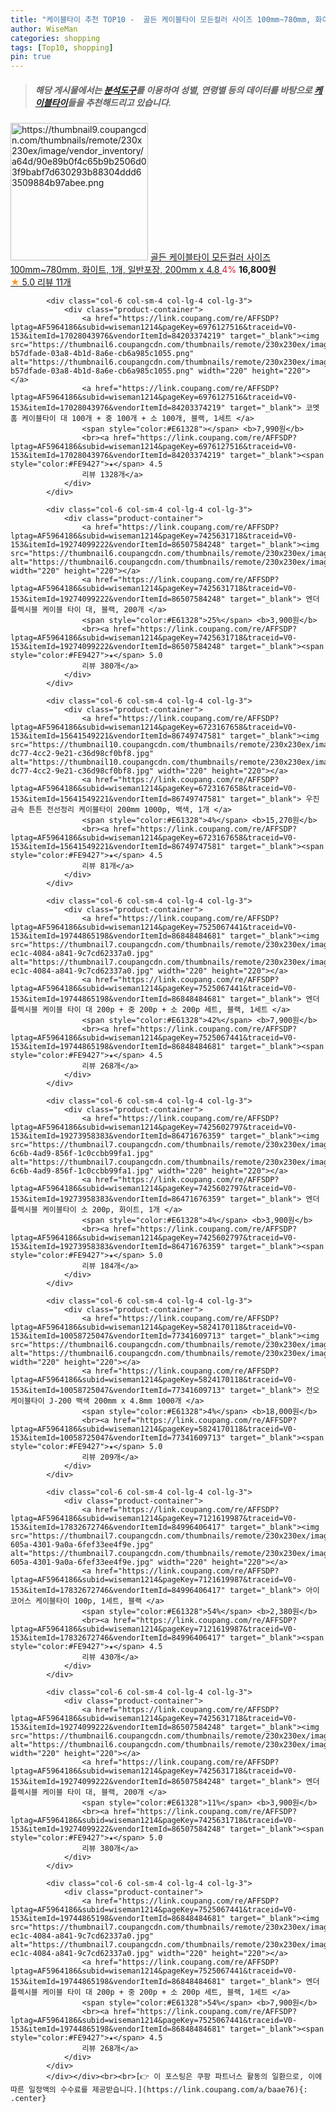 ```yaml
---
title: "케이블타이 추천 TOP10 -  골든 케이블타이 모든컬러 사이즈 100mm~780mm, 화이트, 1개, 일반포장, 200mm x 4.8 "
author: WiseMan
categories: shopping
tags: [Top10, shopping]
pin: true
---
```


> ##### 해당 게시물에서는 [**분석도구**](https://itemscout.io/)를 이용하여 **성별**, **연령별** 등의 데이터를 바탕으로 [**케이블타이**](https://link.coupang.com/a/baae76)들을 추천해드리고 있습니다.
<div class="container"><div class="row">
            <div class="col-6 col-sm-4 col-lg-4 col-lg-3">
                <div class="product-container">
                    <a href="https://link.coupang.com/re/AFFSDP?lptag=AF5964186&subid=wiseman1214&pageKey=7665341960&traceid=V0-153&itemId=20432653749&vendorItemId=87123522784" target="_blank"><img src="https://thumbnail9.coupangcdn.com/thumbnails/remote/230x230ex/image/vendor_inventory/a64d/90e89b0f4c65b9b2506d03f9babf7d630293b88304ddd63509884b97abee.png" alt="https://thumbnail9.coupangcdn.com/thumbnails/remote/230x230ex/image/vendor_inventory/a64d/90e89b0f4c65b9b2506d03f9babf7d630293b88304ddd63509884b97abee.png" width="220" height="220"></a>
                    <a href="https://link.coupang.com/re/AFFSDP?lptag=AF5964186&subid=wiseman1214&pageKey=7665341960&traceid=V0-153&itemId=20432653749&vendorItemId=87123522784" target="_blank"> 골든 케이블타이 모든컬러 사이즈 100mm~780mm, 화이트, 1개, 일반포장, 200mm x 4.8 </a>
                    <span style="color:#E61328">4%</span> <b>16,800원</b>
                    <br><a href="https://link.coupang.com/re/AFFSDP?lptag=AF5964186&subid=wiseman1214&pageKey=7665341960&traceid=V0-153&itemId=20432653749&vendorItemId=87123522784" target="_blank"><span style="color:#FE9427">★</span> 5.0
                    리뷰 11개</a>
                </div>
            </div>
            
            <div class="col-6 col-sm-4 col-lg-4 col-lg-3">
                <div class="product-container">
                    <a href="https://link.coupang.com/re/AFFSDP?lptag=AF5964186&subid=wiseman1214&pageKey=6976127516&traceid=V0-153&itemId=17028043976&vendorItemId=84203374219" target="_blank"><img src="https://thumbnail6.coupangcdn.com/thumbnails/remote/230x230ex/image/retail/images/1396411786206448-b57dfade-03a8-4b1d-8a6e-cb6a985c1055.png" alt="https://thumbnail6.coupangcdn.com/thumbnails/remote/230x230ex/image/retail/images/1396411786206448-b57dfade-03a8-4b1d-8a6e-cb6a985c1055.png" width="220" height="220"></a>
                    <a href="https://link.coupang.com/re/AFFSDP?lptag=AF5964186&subid=wiseman1214&pageKey=6976127516&traceid=V0-153&itemId=17028043976&vendorItemId=84203374219" target="_blank"> 코멧 홈 케이블타이 대 100개 + 중 100개 + 소 100개, 블랙, 1세트 </a>
                    <span style="color:#E61328"></span> <b>7,990원</b>
                    <br><a href="https://link.coupang.com/re/AFFSDP?lptag=AF5964186&subid=wiseman1214&pageKey=6976127516&traceid=V0-153&itemId=17028043976&vendorItemId=84203374219" target="_blank"><span style="color:#FE9427">★</span> 4.5
                    리뷰 1328개</a>
                </div>
            </div>
            
            <div class="col-6 col-sm-4 col-lg-4 col-lg-3">
                <div class="product-container">
                    <a href="https://link.coupang.com/re/AFFSDP?lptag=AF5964186&subid=wiseman1214&pageKey=7425631718&traceid=V0-153&itemId=19274099222&vendorItemId=86507584248" target="_blank"><img src="https://thumbnail6.coupangcdn.com/thumbnails/remote/230x230ex/image/rs_quotation_api/58hsyan1/316fe394f6cc4142b7e3c682f3c70c84.jpg" alt="https://thumbnail6.coupangcdn.com/thumbnails/remote/230x230ex/image/rs_quotation_api/58hsyan1/316fe394f6cc4142b7e3c682f3c70c84.jpg" width="220" height="220"></a>
                    <a href="https://link.coupang.com/re/AFFSDP?lptag=AF5964186&subid=wiseman1214&pageKey=7425631718&traceid=V0-153&itemId=19274099222&vendorItemId=86507584248" target="_blank"> 엔더 플렉시블 케이블 타이 대, 블랙, 200개 </a>
                    <span style="color:#E61328">25%</span> <b>3,900원</b>
                    <br><a href="https://link.coupang.com/re/AFFSDP?lptag=AF5964186&subid=wiseman1214&pageKey=7425631718&traceid=V0-153&itemId=19274099222&vendorItemId=86507584248" target="_blank"><span style="color:#FE9427">★</span> 5.0
                    리뷰 380개</a>
                </div>
            </div>
            
            <div class="col-6 col-sm-4 col-lg-4 col-lg-3">
                <div class="product-container">
                    <a href="https://link.coupang.com/re/AFFSDP?lptag=AF5964186&subid=wiseman1214&pageKey=6723167658&traceid=V0-153&itemId=15641549221&vendorItemId=86749747581" target="_blank"><img src="https://thumbnail10.coupangcdn.com/thumbnails/remote/230x230ex/image/retail/images/2023/08/01/10/0/950402f7-dc77-4cc2-9e21-c36d98cf0bf8.jpg" alt="https://thumbnail10.coupangcdn.com/thumbnails/remote/230x230ex/image/retail/images/2023/08/01/10/0/950402f7-dc77-4cc2-9e21-c36d98cf0bf8.jpg" width="220" height="220"></a>
                    <a href="https://link.coupang.com/re/AFFSDP?lptag=AF5964186&subid=wiseman1214&pageKey=6723167658&traceid=V0-153&itemId=15641549221&vendorItemId=86749747581" target="_blank"> 우진금속 튼튼 전선정리 케이블타이 200mm 1000p, 백색, 1개 </a>
                    <span style="color:#E61328">4%</span> <b>15,270원</b>
                    <br><a href="https://link.coupang.com/re/AFFSDP?lptag=AF5964186&subid=wiseman1214&pageKey=6723167658&traceid=V0-153&itemId=15641549221&vendorItemId=86749747581" target="_blank"><span style="color:#FE9427">★</span> 4.5
                    리뷰 81개</a>
                </div>
            </div>
            
            <div class="col-6 col-sm-4 col-lg-4 col-lg-3">
                <div class="product-container">
                    <a href="https://link.coupang.com/re/AFFSDP?lptag=AF5964186&subid=wiseman1214&pageKey=7525067441&traceid=V0-153&itemId=19744865198&vendorItemId=86848484681" target="_blank"><img src="https://thumbnail7.coupangcdn.com/thumbnails/remote/230x230ex/image/retail/images/2023/08/11/12/9/070ff1a7-ec1c-4084-a841-9c7cd62337a0.jpg" alt="https://thumbnail7.coupangcdn.com/thumbnails/remote/230x230ex/image/retail/images/2023/08/11/12/9/070ff1a7-ec1c-4084-a841-9c7cd62337a0.jpg" width="220" height="220"></a>
                    <a href="https://link.coupang.com/re/AFFSDP?lptag=AF5964186&subid=wiseman1214&pageKey=7525067441&traceid=V0-153&itemId=19744865198&vendorItemId=86848484681" target="_blank"> 엔더 플렉시블 케이블 타이 대 200p + 중 200p + 소 200p 세트, 블랙, 1세트 </a>
                    <span style="color:#E61328">42%</span> <b>7,900원</b>
                    <br><a href="https://link.coupang.com/re/AFFSDP?lptag=AF5964186&subid=wiseman1214&pageKey=7525067441&traceid=V0-153&itemId=19744865198&vendorItemId=86848484681" target="_blank"><span style="color:#FE9427">★</span> 4.5
                    리뷰 268개</a>
                </div>
            </div>
            
            <div class="col-6 col-sm-4 col-lg-4 col-lg-3">
                <div class="product-container">
                    <a href="https://link.coupang.com/re/AFFSDP?lptag=AF5964186&subid=wiseman1214&pageKey=7425602797&traceid=V0-153&itemId=19273958383&vendorItemId=86471676359" target="_blank"><img src="https://thumbnail7.coupangcdn.com/thumbnails/remote/230x230ex/image/retail/images/2023/07/04/18/6/8b404a21-6c6b-4ad9-856f-1c0ccbb99fa1.jpg" alt="https://thumbnail7.coupangcdn.com/thumbnails/remote/230x230ex/image/retail/images/2023/07/04/18/6/8b404a21-6c6b-4ad9-856f-1c0ccbb99fa1.jpg" width="220" height="220"></a>
                    <a href="https://link.coupang.com/re/AFFSDP?lptag=AF5964186&subid=wiseman1214&pageKey=7425602797&traceid=V0-153&itemId=19273958383&vendorItemId=86471676359" target="_blank"> 엔더 플렉시블 케이블타이 소 200p, 화이트, 1개 </a>
                    <span style="color:#E61328">4%</span> <b>3,900원</b>
                    <br><a href="https://link.coupang.com/re/AFFSDP?lptag=AF5964186&subid=wiseman1214&pageKey=7425602797&traceid=V0-153&itemId=19273958383&vendorItemId=86471676359" target="_blank"><span style="color:#FE9427">★</span> 5.0
                    리뷰 184개</a>
                </div>
            </div>
            
            <div class="col-6 col-sm-4 col-lg-4 col-lg-3">
                <div class="product-container">
                    <a href="https://link.coupang.com/re/AFFSDP?lptag=AF5964186&subid=wiseman1214&pageKey=5824170118&traceid=V0-153&itemId=10058725047&vendorItemId=77341609713" target="_blank"><img src="https://thumbnail6.coupangcdn.com/thumbnails/remote/230x230ex/image/vendor_inventory/cf39/980af9f6e92559e9bfb60214f626182fe7f3ac933e343c01f628e522692c.jpg" alt="https://thumbnail6.coupangcdn.com/thumbnails/remote/230x230ex/image/vendor_inventory/cf39/980af9f6e92559e9bfb60214f626182fe7f3ac933e343c01f628e522692c.jpg" width="220" height="220"></a>
                    <a href="https://link.coupang.com/re/AFFSDP?lptag=AF5964186&subid=wiseman1214&pageKey=5824170118&traceid=V0-153&itemId=10058725047&vendorItemId=77341609713" target="_blank"> 전오 케이블타이 J-200 백색 200mm x 4.8mm 1000개 </a>
                    <span style="color:#E61328">4%</span> <b>18,000원</b>
                    <br><a href="https://link.coupang.com/re/AFFSDP?lptag=AF5964186&subid=wiseman1214&pageKey=5824170118&traceid=V0-153&itemId=10058725047&vendorItemId=77341609713" target="_blank"><span style="color:#FE9427">★</span> 5.0
                    리뷰 209개</a>
                </div>
            </div>
            
            <div class="col-6 col-sm-4 col-lg-4 col-lg-3">
                <div class="product-container">
                    <a href="https://link.coupang.com/re/AFFSDP?lptag=AF5964186&subid=wiseman1214&pageKey=7121619987&traceid=V0-153&itemId=17832672746&vendorItemId=84996406417" target="_blank"><img src="https://thumbnail7.coupangcdn.com/thumbnails/remote/230x230ex/image/retail/images/2023/02/08/14/1/3e1a643f-605a-4301-9a0a-6fef33ee4f9e.jpg" alt="https://thumbnail7.coupangcdn.com/thumbnails/remote/230x230ex/image/retail/images/2023/02/08/14/1/3e1a643f-605a-4301-9a0a-6fef33ee4f9e.jpg" width="220" height="220"></a>
                    <a href="https://link.coupang.com/re/AFFSDP?lptag=AF5964186&subid=wiseman1214&pageKey=7121619987&traceid=V0-153&itemId=17832672746&vendorItemId=84996406417" target="_blank"> 아이코어스 케이블타이 100p, 1세트, 블랙 </a>
                    <span style="color:#E61328">54%</span> <b>2,380원</b>
                    <br><a href="https://link.coupang.com/re/AFFSDP?lptag=AF5964186&subid=wiseman1214&pageKey=7121619987&traceid=V0-153&itemId=17832672746&vendorItemId=84996406417" target="_blank"><span style="color:#FE9427">★</span> 4.5
                    리뷰 430개</a>
                </div>
            </div>
            
            <div class="col-6 col-sm-4 col-lg-4 col-lg-3">
                <div class="product-container">
                    <a href="https://link.coupang.com/re/AFFSDP?lptag=AF5964186&subid=wiseman1214&pageKey=7425631718&traceid=V0-153&itemId=19274099222&vendorItemId=86507584248" target="_blank"><img src="https://thumbnail6.coupangcdn.com/thumbnails/remote/230x230ex/image/rs_quotation_api/58hsyan1/316fe394f6cc4142b7e3c682f3c70c84.jpg" alt="https://thumbnail6.coupangcdn.com/thumbnails/remote/230x230ex/image/rs_quotation_api/58hsyan1/316fe394f6cc4142b7e3c682f3c70c84.jpg" width="220" height="220"></a>
                    <a href="https://link.coupang.com/re/AFFSDP?lptag=AF5964186&subid=wiseman1214&pageKey=7425631718&traceid=V0-153&itemId=19274099222&vendorItemId=86507584248" target="_blank"> 엔더 플렉시블 케이블 타이 대, 블랙, 200개 </a>
                    <span style="color:#E61328">11%</span> <b>3,900원</b>
                    <br><a href="https://link.coupang.com/re/AFFSDP?lptag=AF5964186&subid=wiseman1214&pageKey=7425631718&traceid=V0-153&itemId=19274099222&vendorItemId=86507584248" target="_blank"><span style="color:#FE9427">★</span> 5.0
                    리뷰 380개</a>
                </div>
            </div>
            
            <div class="col-6 col-sm-4 col-lg-4 col-lg-3">
                <div class="product-container">
                    <a href="https://link.coupang.com/re/AFFSDP?lptag=AF5964186&subid=wiseman1214&pageKey=7525067441&traceid=V0-153&itemId=19744865198&vendorItemId=86848484681" target="_blank"><img src="https://thumbnail7.coupangcdn.com/thumbnails/remote/230x230ex/image/retail/images/2023/08/11/12/9/070ff1a7-ec1c-4084-a841-9c7cd62337a0.jpg" alt="https://thumbnail7.coupangcdn.com/thumbnails/remote/230x230ex/image/retail/images/2023/08/11/12/9/070ff1a7-ec1c-4084-a841-9c7cd62337a0.jpg" width="220" height="220"></a>
                    <a href="https://link.coupang.com/re/AFFSDP?lptag=AF5964186&subid=wiseman1214&pageKey=7525067441&traceid=V0-153&itemId=19744865198&vendorItemId=86848484681" target="_blank"> 엔더 플렉시블 케이블 타이 대 200p + 중 200p + 소 200p 세트, 블랙, 1세트 </a>
                    <span style="color:#E61328">54%</span> <b>7,900원</b>
                    <br><a href="https://link.coupang.com/re/AFFSDP?lptag=AF5964186&subid=wiseman1214&pageKey=7525067441&traceid=V0-153&itemId=19744865198&vendorItemId=86848484681" target="_blank"><span style="color:#FE9427">★</span> 4.5
                    리뷰 268개</a>
                </div>
            </div>
            </div></div><br><br>[👉 이 포스팅은 쿠팡 파트너스 활동의 일환으로, 이에 따른 일정액의 수수료를 제공받습니다.](https://link.coupang.com/a/baae76){: .center}